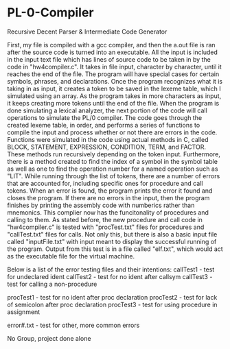 # PL-0-Compiler
Recursive Decent Parser &amp; Intermediate Code Generator

First, my file is compiled with a gcc compiler, and then the a.out file is ran after the source code is turned into an executable.
All the input is included in the input text file which has lines of source code to be taken in by the code in "hw4compiler.c".
It takes in file input, character by character, until it reaches the end of the file. The program will have special cases for certain 
symbols, phrases, and declarations. Once the program recognizes what it is taking in as input, it creates a token to be saved in the
lexeme table, which I simulated using an array. As the program takes in more characters as input, it keeps creating more tokens until 
the end of the file. When the program is done simulating a lexical analyzer, the next portion of the code will call operations
to simulate the PL/0 compiler. The code goes through the created lexeme table, in order, and performs a series of functions to 
compile the input and process whether or not there are errors in the code. Functions were simulated in the code using actual methods in C, called 
BLOCK, STATEMENT, EXPRESSION, CONDITION, TERM, and FACTOR. These methods run recursively depending on the token input. Furthermore, 
there is a method created to find the index of a symbol in the symbol table as well as one to find the operation number for a named operation 
such as "LIT". While running through the list of tokens, there are a number of errors that are accounted for, including specific ones for procedure 
and call tokens. When an error is found, the program prints the error it found and closes the program. If there are no errors in the input, then 
the program finishes by printing the assembly code with numberics rather than mnemonics. This complier now has the funcitonality of procedures and 
calling to them. As stated before, the new procedure and call code in "hw4compiler.c" is tested with "procTest.txt" files for procedures and "callTest.txt" 
files for calls. Not only this, but there is also a basic input file called "inputFile.txt" with input meant to display the successful running of 
the program. Output from this test is in a file called "elf.txt", which would act as the executable file for the virtual machine.

Below is a list of the error testing files and their intentions:
callTest1 - test for undeclared ident
callTest2 - test for no ident after callsym
callTest3 - test for calling a non-procedure

procTest1 - test for no ident after proc declaration
procTest2 - test for lack of semicolon after proc declaration
procTest3 - test for using procedure in assignment

error#.txt - test for other, more common errors

No Group, project done alone
